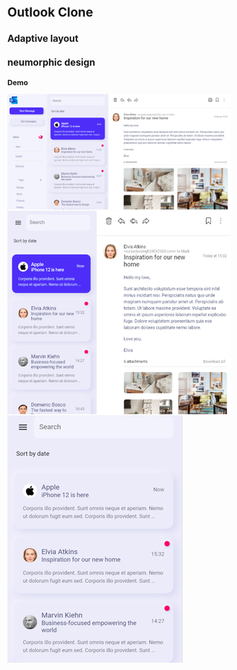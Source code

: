 # Outlook Clone
## Adaptive layout  
##  neumorphic design

### Demo 
 <p>
      <img src="https://github.com/suryadevsingh/outlook/blob/master/assets/Screenshot/outlook1.png" alt="outlook_Clone.com">
      <img src="https://github.com/suryadevsingh/outlook/blob/master/assets/Screenshot/outlook2.png" alt="outlook_Clone.com">
      <img src="https://github.com/suryadevsingh/outlook/blob/master/assets/Screenshot/outlook3.png" alt="outlook_Clone.com">
  
 </p>


